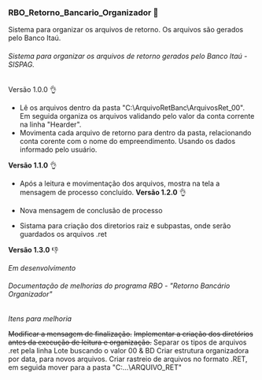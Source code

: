 ### RBO_Retorno_Bancario_Organizador 📂

Sistema para organizar os arquivos de retorno. Os arquivos são gerados pelo Banco Itaú.

###### Sistema para organizar os arquivos de retorno gerados pelo Banco Itaú - SISPAG.

Versão 1.0.0 👌

* Lê os arquivos dentro da pasta "C:\ArquivoRetBanc\ArquivosRet_00". Em seguida organiza os arquivos validando pelo valor da conta corrente na linha "Hearder".
* Movimenta cada arquivo de retorno para dentro da pasta, relacionando conta corente com o nome do empreendimento. Usando os dados informado pelo usuário.

**Versão 1.1.0** 👌

* Após a leitura e movimentação dos arquivos, mostra na tela a mensagem de processo concluído.
**Versão 1.2.0** 👌

* Nova mensagem de conclusão de processo
* Sistama para criação dos diretorios raiz e subpastas, onde serão guardados os arquivos .ret

**Versão 1.3.0** 👎

*Em desenvolvimento*

###### Documentação de melhorias do programa RBO - "Retorno Bancário Organizador"

*Itens para melhoria*

~~Modificar a mensagem de finalização.~~
~~Implementar a criação dos diretórios antes da execução de leitura e organização.~~
Separar os tipos de arquivos .ret pela linha Lote buscando o valor 00 & BD
Criar estrutura organizadora por data, para novos arquivos.
Criar rastreio de arquivos no formato .RET, em seguida mover para a pasta "C:...\ARQUIVO_RET"
